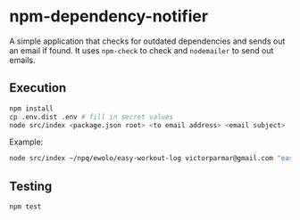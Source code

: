 # npm-dependency-notifier

A simple application that checks for outdated dependencies and sends out an email if found. It uses `npm-check` to check and `nodemailer` to send out emails.

## Execution

```bash
npm install
cp .env.dist .env # fill in secret values
node src/index <package.json root> <to email address> <email subject>
```

Example:

```bash
node src/index ~/npq/ewolo/easy-workout-log victorparmar@gmail.com "easy-workout-log dependency update"
```

## Testing

```bash
npm test
```

